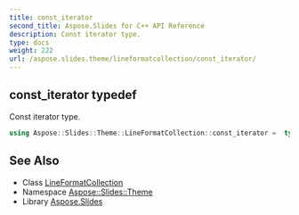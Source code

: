 ```yaml
---
title: const_iterator
second_title: Aspose.Slides for C++ API Reference
description: Const iterator type.
type: docs
weight: 222
url: /aspose.slides.theme/lineformatcollection/const_iterator/
---
```

## const_iterator typedef


Const iterator type.

```cpp
using Aspose::Slides::Theme::LineFormatCollection::const_iterator =  typename iterator_holder_type::const_iterator
```

## See Also

* Class [LineFormatCollection](../)
* Namespace [Aspose::Slides::Theme](../../)
* Library [Aspose.Slides](../../../)